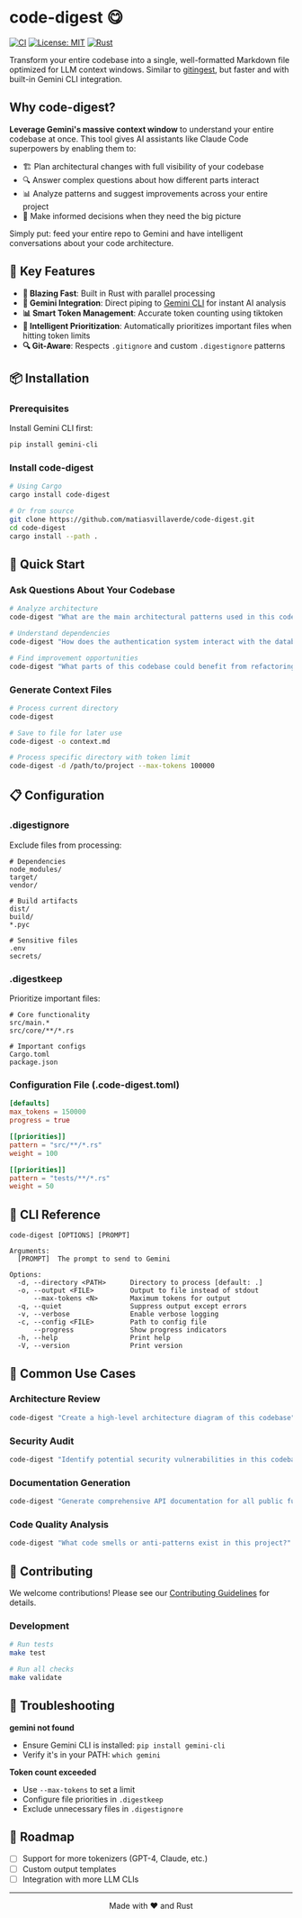 # code-digest 😋

[![CI](https://github.com/matiasvillaverde/code-digest/actions/workflows/ci.yml/badge.svg)](https://github.com/matiasvillaverde/code-digest/actions/workflows/ci.yml)
[![License: MIT](https://img.shields.io/badge/License-MIT-blue.svg)](https://opensource.org/licenses/MIT)
[![Rust](https://img.shields.io/badge/rust-%23000000.svg?style=flat&logo=rust&logoColor=white)](https://www.rust-lang.org/)

Transform your entire codebase into a single, well-formatted Markdown file optimized for LLM context windows. Similar to [gitingest](https://gitingest.com/), but faster and with built-in Gemini CLI integration.

## Why code-digest?

**Leverage Gemini's massive context window** to understand your entire codebase at once. This tool gives AI assistants like Claude Code superpowers by enabling them to:

- 🏗️ Plan architectural changes with full visibility of your codebase
- 🔍 Answer complex questions about how different parts interact
- 📊 Analyze patterns and suggest improvements across your entire project
- 🚀 Make informed decisions when they need the big picture

Simply put: feed your entire repo to Gemini and have intelligent conversations about your code architecture.

## 🎯 Key Features

- **🚄 Blazing Fast**: Built in Rust with parallel processing
- **🤖 Gemini Integration**: Direct piping to [Gemini CLI](https://github.com/reugn/gemini-cli) for instant AI analysis
- **📊 Smart Token Management**: Accurate token counting using tiktoken
- **🎯 Intelligent Prioritization**: Automatically prioritizes important files when hitting token limits
- **🔍 Git-Aware**: Respects `.gitignore` and custom `.digestignore` patterns

## 📦 Installation

### Prerequisites

Install Gemini CLI first:
```bash
pip install gemini-cli
```

### Install code-digest

```bash
# Using Cargo
cargo install code-digest

# Or from source
git clone https://github.com/matiasvillaverde/code-digest.git
cd code-digest
cargo install --path .
```

## 🚀 Quick Start

### Ask Questions About Your Codebase

```bash
# Analyze architecture
code-digest "What are the main architectural patterns used in this codebase?"

# Understand dependencies
code-digest "How does the authentication system interact with the database?"

# Find improvement opportunities
code-digest "What parts of this codebase could benefit from refactoring?"
```

### Generate Context Files

```bash
# Process current directory
code-digest

# Save to file for later use
code-digest -o context.md

# Process specific directory with token limit
code-digest -d /path/to/project --max-tokens 100000
```

## 📋 Configuration

### .digestignore

Exclude files from processing:

```gitignore
# Dependencies
node_modules/
target/
vendor/

# Build artifacts
dist/
build/
*.pyc

# Sensitive files
.env
secrets/
```

### .digestkeep

Prioritize important files:

```gitignore
# Core functionality
src/main.*
src/core/**/*.rs

# Important configs
Cargo.toml
package.json
```

### Configuration File (.code-digest.toml)

```toml
[defaults]
max_tokens = 150000
progress = true

[[priorities]]
pattern = "src/**/*.rs"
weight = 100

[[priorities]]
pattern = "tests/**/*.rs"
weight = 50
```

## 🔧 CLI Reference

```
code-digest [OPTIONS] [PROMPT]

Arguments:
  [PROMPT]  The prompt to send to Gemini

Options:
  -d, --directory <PATH>      Directory to process [default: .]
  -o, --output <FILE>         Output to file instead of stdout
      --max-tokens <N>        Maximum tokens for output
  -q, --quiet                 Suppress output except errors
  -v, --verbose               Enable verbose logging
  -c, --config <FILE>         Path to config file
      --progress              Show progress indicators
  -h, --help                  Print help
  -V, --version               Print version
```

## 🧪 Common Use Cases

### Architecture Review
```bash
code-digest "Create a high-level architecture diagram of this codebase"
```

### Security Audit
```bash
code-digest "Identify potential security vulnerabilities in this codebase"
```

### Documentation Generation
```bash
code-digest "Generate comprehensive API documentation for all public functions"
```

### Code Quality Analysis
```bash
code-digest "What code smells or anti-patterns exist in this project?"
```

## 🤝 Contributing

We welcome contributions! Please see our [Contributing Guidelines](CONTRIBUTING.md) for details.

### Development

```bash
# Run tests
make test

# Run all checks
make validate
```

## 🐛 Troubleshooting

**gemini not found**
- Ensure Gemini CLI is installed: `pip install gemini-cli`
- Verify it's in your PATH: `which gemini`

**Token count exceeded**
- Use `--max-tokens` to set a limit
- Configure file priorities in `.digestkeep`
- Exclude unnecessary files in `.digestignore`

## 🚧 Roadmap

- [ ] Support for more tokenizers (GPT-4, Claude, etc.)
- [ ] Custom output templates
- [ ] Integration with more LLM CLIs

---

<p align="center">Made with ❤️ and Rust</p>

